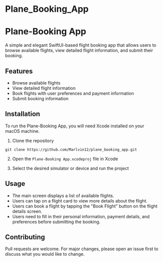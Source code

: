 # Plane_Booking_App
# Plane-Booking App

A simple and elegant SwiftUI-based flight booking app that allows users to browse available flights, view detailed flight information, and submit their booking.



## Features

- Browse available flights
- View detailed flight information
- Book flights with user preferences and payment information
- Submit booking information

## Installation

To run the Plane-Booking App, you will need Xcode installed on your macOS machine.

1. Clone the repository
```
git clone https://github.com/Marlvin12/plane_booking_app.git
```

2. Open the `Plane-Booking App.xcodeproj` file in Xcode

3. Select the desired simulator or device and run the project

## Usage

- The main screen displays a list of available flights.
- Users can tap on a flight card to view more details about the flight.
- Users can book a flight by tapping the "Book Flight" button on the flight details screen.
- Users need to fill in their personal information, payment details, and preferences before submitting the booking.

## Contributing

Pull requests are welcome. For major changes, please open an issue first to discuss what you would like to change.
